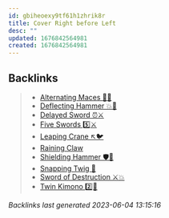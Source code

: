 ```yaml
---
id: gbiheoexy9tf61h1zhrik8r
title: Cover Right before Left
desc: ""
updated: 1676842564981
created: 1676842564981
---
```


## Backlinks

> - [Alternating Maces 🔄✊](..\techniques\alternating-maces.md)
> - [Deflecting Hammer 💥🔨](..\techniques\deflecting-hammer.md)
> - [Delayed Sword ⏰⚔️](..\techniques\delayed-sword.md)
> - [Five Swords 5️⃣⚔️](..\techniques\five-swords.md)
> - [Leaping Crane ↖️🐦](..\techniques\leaping-crane.md)
> - [Raining Claw](..\techniques\raining-claw.md)
> - [Shielding Hammer 🛡️🔨](..\techniques\shielding-hammer.md)
> - [Snapping Twig 🌳](..\techniques\snapping-twig.md)
> - [Sword of Destruction ⚔️💥](..\techniques\sword-of-destruction.md)
> - [Twin Kimono 2️⃣👘](..\techniques\twin-kimono.md)

_Backlinks last generated 2023-06-04 13:15:16_
